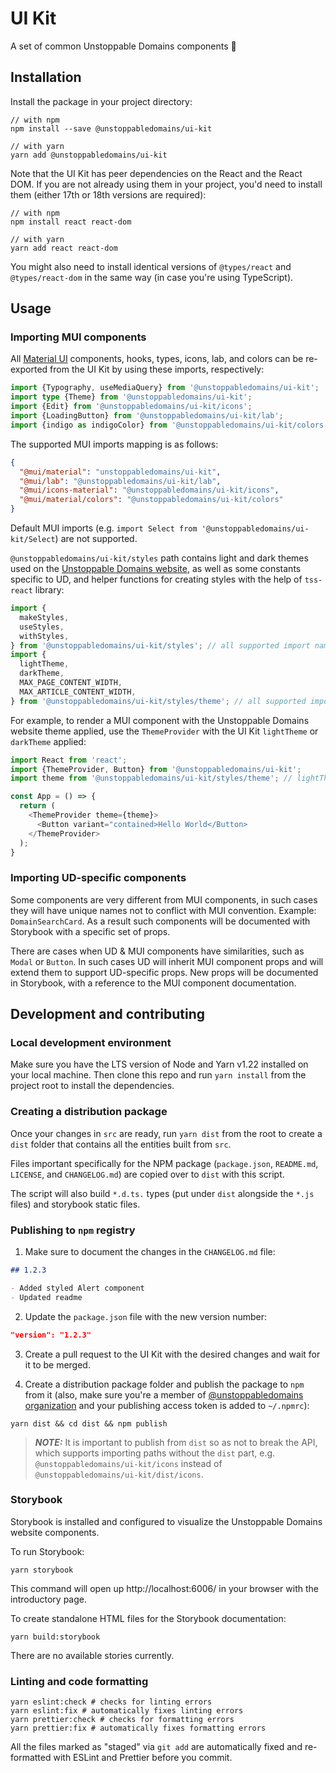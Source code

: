 # UI Kit

A set of common Unstoppable Domains components 🧩

## Installation

Install the package in your project directory:

```shell
// with npm
npm install --save @unstoppabledomains/ui-kit

// with yarn
yarn add @unstoppabledomains/ui-kit
```

Note that the UI Kit has peer dependencies on the React and the React DOM. If
you are not already using them in your project, you'd need to install them
(either 17th or 18th versions are required):

```shell
// with npm
npm install react react-dom

// with yarn
yarn add react react-dom
```

You might also need to install identical versions of `@types/react` and
`@types/react-dom` in the same way (in case you're using TypeScript).

## Usage

### Importing MUI components

All [Material UI](https://mui.com/material-ui/getting-started/usage/)
components, hooks, types, icons, lab, and colors can be re-exported from the UI
Kit by using these imports, respectively:

```typescript
import {Typography, useMediaQuery} from '@unstoppabledomains/ui-kit';
import type {Theme} from '@unstoppabledomains/ui-kit';
import {Edit} from '@unstoppabledomains/ui-kit/icons';
import {LoadingButton} from '@unstoppabledomains/ui-kit/lab';
import {indigo as indigoColor} from '@unstoppabledomains/ui-kit/colors';
```

The supported MUI imports mapping is as follows:

```json
{
  "@mui/material": "unstoppabledomains/ui-kit",
  "@mui/lab": "@unstoppabledomains/ui-kit/lab",
  "@mui/icons-material": "@unstoppabledomains/ui-kit/icons",
  "@mui/material/colors": "@unstoppabledomains/ui-kit/colors"
}
```

Default MUI imports (e.g.
`import Select from '@unstoppabledomains/ui-kit/Select`) are not supported.

`@unstoppabledomains/ui-kit/styles` path contains light and dark themes used on
the [Unstoppable Domains website](https://unstoppabledomains.com/), as well as
some constants specific to UD, and helper functions for creating styles with the
help of `tss-react` library:

```typescript
import {
  makeStyles,
  useStyles,
  withStyles,
} from '@unstoppabledomains/ui-kit/styles'; // all supported import names at this path
import {
  lightTheme,
  darkTheme,
  MAX_PAGE_CONTENT_WIDTH,
  MAX_ARTICLE_CONTENT_WIDTH,
} from '@unstoppabledomains/ui-kit/styles/theme'; // all supported import names at this path
```

For example, to render a MUI component with the Unstoppable Domains website
theme applied, use the `ThemeProvider` with the UI Kit `lightTheme` or
`darkTheme` applied:

```typescript
import React from 'react';
import {ThemeProvider, Button} from '@unstoppabledomains/ui-kit';
import theme from '@unstoppabledomains/ui-kit/styles/theme'; // lightTheme is exported as default

const App = () => {
  return (
    <ThemeProvider theme={theme}>
      <Button variant="contained>Hello World</Button>
    </ThemeProvider>
  );
}
```

### Importing UD-specific components

Some components are very different from MUI components, in such cases they will have unique names
not to conflict with MUI convention. Example: `DomainSearchCard`. As a result such components
will be documented with Storybook with a specific set of props.

There are cases when UD & MUI components have similarities, such as `Modal` or `Button`. In such
cases UD will inherit MUI component props and will extend them to support UD-specific props. New
props will be documented in Storybook, with a reference to the MUI component documentation.

## Development and contributing

### Local development environment

Make sure you have the LTS version of Node and Yarn v1.22 installed on your
local machine. Then clone this repo and run `yarn install` from the project root
to install the dependencies.

### Creating a distribution package

Once your changes in `src` are ready, run `yarn dist` from the root to create a
`dist` folder that contains all the entities built from `src`.

Files important specifically for the NPM package (`package.json`, `README.md`,
`LICENSE`, and `CHANGELOG.md`) are copied over to `dist` with this script.

The script will also build `*.d.ts.` types (put under `dist` alongside the
`*.js` files) and storybook static files.

### Publishing to `npm` registry

1. Make sure to document the changes in the `CHANGELOG.md` file:

```markdown
## 1.2.3

- Added styled Alert component
- Updated readme
```

2. Update the `package.json` file with the new version number:

```json
"version": "1.2.3"
```

3. Create a pull request to the UI Kit with the desired changes and wait for it
   to be merged.

4. Create a distribution package folder and publish the package to `npm` from it
   (also, make sure you're a member of
   [@unstoppabledomains organization](https://www.npmjs.com/~unstoppabledomains)
   and your publishing access token is added to `~/.npmrc`):

```shell
yarn dist && cd dist && npm publish
```

> **_NOTE:_** It is important to publish from `dist` so as not to break the API,
> which supports importing paths without the `dist` part, e.g.
> `@unstoppabledomains/ui-kit/icons` instead of
> `@unstoppabledomains/ui-kit/dist/icons`.

### Storybook

Storybook is installed and configured to visualize the Unstoppable Domains
website components.

To run Storybook:

```shell
yarn storybook
```

This command will open up http://localhost:6006/ in your browser with the
introductory page.

To create standalone HTML files for the Storybook documentation:

```shell
yarn build:storybook
```

There are no available stories currently.

### Linting and code formatting

```shell
yarn eslint:check # checks for linting errors
yarn eslint:fix # automatically fixes linting errors
yarn prettier:check # checks for formatting errors
yarn prettier:fix # automatically fixes formatting errors
```

All the files marked as "staged" via `git add` are automatically fixed and
re-formatted with ESLint and Prettier before you commit.

